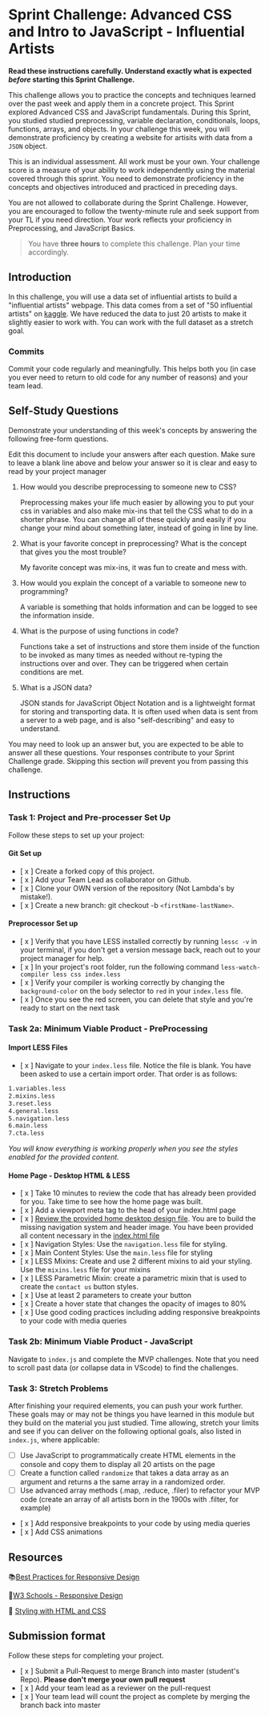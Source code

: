 # Sprint Challenge: Advanced CSS and Intro to JavaScript - Influential Artists

**Read these instructions carefully. Understand exactly what is expected _before_ starting this Sprint Challenge.**

This challenge allows you to practice the concepts and techniques learned over the past week and apply them in a concrete project. This Sprint explored Advanced CSS and JavaScript fundamentals. During this Sprint, you studied studied preprocessing, variable declaration, conditionals, loops, functions, arrays, and objects. In your challenge this week, you will demonstrate proficiency by creating a website for artisits with data from a `JSON` object.

This is an individual assessment. All work must be your own. Your challenge score is a measure of your ability to work independently using the material covered through this sprint. You need to demonstrate proficiency in the concepts and objectives introduced and practiced in preceding days.

You are not allowed to collaborate during the Sprint Challenge. However, you are encouraged to follow the twenty-minute rule and seek support from your TL if you need direction. Your work reflects your proficiency in Preprocessing, and JavaScript Basics.

> You have **three hours** to complete this challenge. Plan your time accordingly.

## Introduction

In this challenge, you will use a data set of influential artists to build a "influential artists" webpage. This data comes from a set of "50 influential artists" on [kaggle](https://www.kaggle.com/ikarus777/best-artworks-of-all-time). We have reduced the data to just 20 artists to make it slightly easier to work with. You can work with the full dataset as a stretch goal.

### Commits

Commit your code regularly and meaningfully. This helps both you (in case you ever need to return to old code for any number of reasons) and your team lead.

## Self-Study Questions

Demonstrate your understanding of this week's concepts by answering the following free-form questions.

Edit this document to include your answers after each question. Make sure to leave a blank line above and below your answer so it is clear and easy to read by your project manager

1. How would you describe preprocessing to someone new to CSS?

	Preprocessing makes your life much easier by allowing you to put your css in variables and also make mix-ins that tell the CSS what to do in a shorter phrase. You can change all of these quickly and easily if you change your mind about something later, instead of going in line by line.	

2. What is your favorite concept in preprocessing? What is the concept that gives you the most trouble?

	My favorite concept was mix-ins, it was fun to create and mess with.

3. How would you explain the concept of a variable to someone new to programming?

	A variable is something that holds information and can be logged to see the information inside.

4. What is the purpose of using functions in code?

	Functions take a set of instructions and store them inside of the function to be invoked as many times as needed without re-typing the instructions over and over. They can be triggered when certain conditions are met. 

5. What is a JSON data?

	JSON stands for JavaScript Object Notation and is a lightweight format for storing and transporting data. It is often used when data is sent from a server to a web page, and is also "self-describing" and easy to understand.

You may need to look up an answer but, you are expected to be able to answer all these questions. Your responses contribute to your Sprint Challenge grade. Skipping this section *will* prevent you from passing this challenge.

## Instructions

### Task 1: Project and Pre-processer Set Up

Follow these steps to set up your project:

#### Git Set up

- [ x ] Create a forked copy of this project.
- [ x ] Add your Team Lead as collaborator on Github.
- [ x ] Clone your OWN version of the repository (Not Lambda's by mistake!).
- [ x ] Create a new branch: git checkout -b `<firstName-lastName>`.

#### Preprocessor Set up

* [ x ] Verify that you have LESS installed correctly by running `lessc -v` in your terminal, if you don't get a version message back, reach out to your project manager for help.
* [ x ] In your project's root folder, run the following command `less-watch-compiler less css index.less`
* [ x ] Verify your compiler is working correctly by changing the `background-color` on the `body` selector to `red` in your `index.less` file.
* [ x ] Once you see the red screen, you can delete that style and you're ready to start on the next task

### Task 2a:  Minimum Viable Product - PreProcessing

#### Import LESS Files

* [ x ] Navigate to your `index.less` file. Notice the file is blank. You have been asked to use a certain import order. That order is as follows:

```markdown
1.variables.less
2.mixins.less
3.reset.less
4.general.less
5.navigation.less
6.main.less
7.cta.less
```

_You will know everything is working properly when you see the styles enabled for the provided content._  

#### Home Page - Desktop HTML & LESS

* [ x ] Take 10 minutes to review the code that has already been provided for you. Take time to see how the home page was built.
* [ x ] Add a viewport meta tag to the head of your index.html page
* [ x ] [Review the provided home desktop design file](design/Desktop.png). You are to build the missing navigation system and header image. You have been provided all content necessary in the [index.html file](index.html)
* [ x ] Navigation Styles: Use the `navigation.less` file for styling.
* [ x ] Main Content Styles: Use the `main.less` file for styling
* [ x ] LESS Mixins: Create and use 2 different mixins to aid your styling. Use the `mixins.less` file for your mixins
* [ x ] LESS Parametric Mixin: create a parametric mixin that is used to create the `contact us` button styles.
* [ x ] Use at least 2 parameters to create your button
* [ x ] Create a hover state that changes the opacity of images to 80%
* [ x ] Use good coding practices including adding responsive breakpoints to your code with media queries

### Task 2b: Minimum Viable Product - JavaScript

Navigate to `index.js` and complete the MVP challenges. Note that you need to scroll past data (or collapse data in VScode) to find the challenges.

### Task 3: Stretch Problems

After finishing your required elements, you can push your work further. These goals may or may not be things you have learned in this module but they build on the material you just studied. Time allowing, stretch your limits and see if you can deliver on the following optional goals, also listed in `index.js`, where applicable:

* [ ] Use JavaScript to programmatically create HTML elements in the console and copy them to display all 20 artists on the page
* [ ] Create a function called `randomize` that takes a data array as an argument and returns a the same array in a randomized order.
* [ ] Use advanced array methods (.map, .reduce, .filer) to refactor your MVP code (create an array of all artists born in the 1900s with .filter, for example)
* [ x ] Add responsive breakpoints to your code by using media queries
* [ x ] Add CSS animations

## Resources

📚[Best Practices for Responsive Design](https://www.browserstack.com/guide/responsive-design-breakpoints)

🤝[W3 Schools - Responsive Design](https://www.w3schools.com/html/html_responsive.asp)

👀 [Styling with HTML and CSS](https://www.w3schools.com/html/html_css.asp)

## Submission format

Follow these steps for completing your project.

- [ x ] Submit a Pull-Request to merge <firstName-lastName> Branch into master (student's  Repo). **Please don't merge your own pull request**
- [ x ] Add your team lead as a reviewer on the pull-request
- [ x ] Your team lead will count the project as complete by merging the branch back into master
